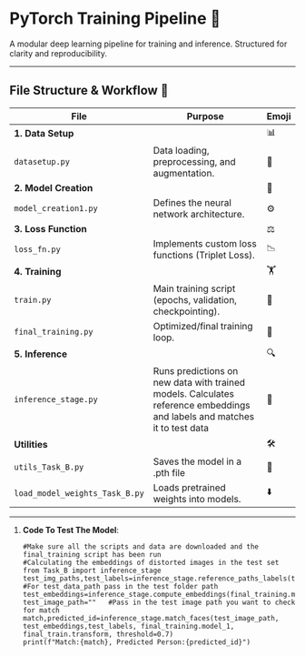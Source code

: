 # PyTorch Training Pipeline 🚀

A modular deep learning pipeline for training and inference. Structured for clarity and reproducibility.

---

## **File Structure & Workflow** 📂

| File | Purpose | Emoji |
|------|---------|-------|
| **1. Data Setup** | | 📊 |
| `datasetup.py` | Data loading, preprocessing, and augmentation. | 🔄 |
| **2. Model Creation** | | 🧠 |
| `model_creation1.py` | Defines the neural network architecture. | ⚙️ |
| **3. Loss Function** | | ⚖️ |
| `loss_fn.py` | Implements custom loss functions (Triplet Loss). | 📉 |
| **4. Training** | | 🏋️ |
| `train.py` | Main training script (epochs, validation, checkpointing). | 🔁 |
| `final_training.py` | Optimized/final training loop. | 🎯 |
| **5. Inference** | | 🔍 |
| `inference_stage.py` | Runs predictions on new data with trained models. Calculates reference embeddings and labels and matches it to test data| 🔮 |
| **Utilities** | | 🛠️ |
| `utils_Task_B.py` | Saves the model in a .pth file | 📝 |
| `load_model_weights_Task_B.py` | Loads pretrained weights into models. | ⬇️ |

---

1. **Code To Test The Model**:
   ```
   #Make sure all the scripts and data are downloaded and the final_training script has been run
   #Calculating the embeddings of distorted images in the test set
   from Task_B import inference_stage
   test_img_paths,test_labels=inference_stage.reference_paths_labels(test_data_path:str) #For test_data_path pass in the test folder path
   test_embeddings=inference_stage.compute_embeddings(final_training.model_1,val_img_paths,final_training.transform)
   test_image_path=""   #Pass in the test image path you want to check for match
   match,predicted_id=inference_stage.match_faces(test_image_path, test_embeddings,test_labels, final_training.model_1, final_train.transform, threshold=0.7)
   print(f"Match:{match}, Predicted Person:{predicted_id}")
   ```
